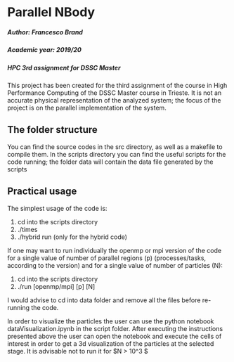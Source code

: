 # Parallel NBody

##### Author: Francesco Brand
##### Academic year: 2019/20
##### HPC 3rd assignment for DSSC Master

This project has been created for the third assignment of the course in High Performance Computing of the DSSC Master course in Trieste. It is not an accurate physical representation of the analyzed system; the focus of the project is on the parallel implementation of the system.

## The folder structure
You can find the source codes in the src directory, as well as a makefile to compile them. In the scripts directory you can find the useful scripts for the code running; the folder data will contain the data file generated by the scripts

## Practical usage

The simplest usage of the code is:

1. cd into the scripts directory
2. ./times
3. ./hybrid run (only for the hybrid code)

If one may want to run individually the openmp or mpi version of the code for a single value of number of parallel regions (p) (processes/tasks, according to the version) and for a single value of number of particles (N):

1. cd into the scripts directory
2. ./run [openmp/mpi] [p] [N]

I would advise to cd into data folder and remove all the files before re-running the code.

In order to visualize the particles the user can use the python notebook dataVisualization.ipynb in the script folder. After executing the instructions presented above the user can open the notebook and execute the cells of interest in order to get a 3d visualization of the particles at the selected stage. It is advisable not to run it for $N > 10^3 $ 
